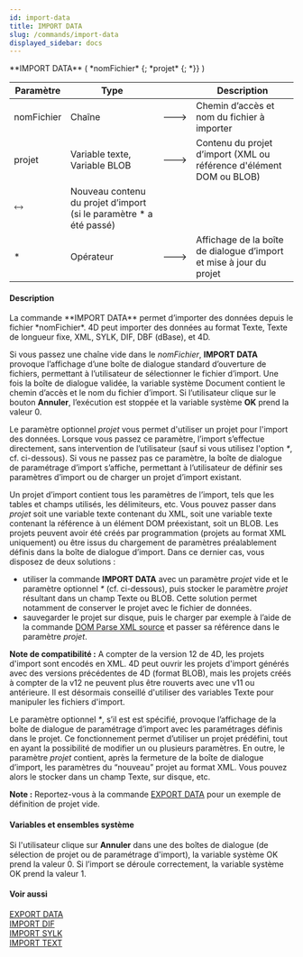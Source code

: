 ```yaml
---
id: import-data
title: IMPORT DATA
slug: /commands/import-data
displayed_sidebar: docs
---
```


<!--REF #_command_.IMPORT DATA.Syntax-->**IMPORT DATA** ( *nomFichier* {; *projet* {; *}} )<!-- END REF-->
<!--REF #_command_.IMPORT DATA.Params-->
| Paramètre | Type |  | Description |
| --- | --- | --- | --- |
| nomFichier | Chaîne | &#x1F852; | Chemin d’accès et nom du fichier à importer |
| projet | Variable texte, Variable BLOB | &#x1F852; | Contenu du projet d’import (XML ou référence d'élément DOM ou BLOB) |
| &#x1F858; | Nouveau contenu du projet d’import (si le paramètre * a été passé) |
| * | Opérateur | &#x1F852; | Affichage de la boîte de dialogue d’import et mise à jour du projet |

<!-- END REF-->

#### Description 

<!--REF #_command_.IMPORT DATA.Summary-->La commande **IMPORT DATA** permet d’importer des données depuis le fichier *nomFichier*.<!-- END REF--> 4D peut importer des données au format Texte, Texte de longueur fixe, XML, SYLK, DIF, DBF (dBase), et 4D. 

Si vous passez une chaîne vide dans le *nomFichier*, **IMPORT DATA** provoque l’affichage d’une boîte de dialogue standard d’ouverture de fichiers, permettant à l’utilisateur de sélectionner le fichier d’import. Une fois la boîte de dialogue validée, la variable système Document contient le chemin d’accès et le nom du fichier d’import. Si l’utilisateur clique sur le bouton **Annuler**, l’exécution est stoppée et la variable système **OK** prend la valeur 0.

Le paramètre optionnel *projet* vous permet d'utiliser un projet pour l'import des données. Lorsque vous passez ce paramètre, l’import s’effectue directement, sans intervention de l’utilisateur (sauf si vous utilisez l'option *\**, cf. ci-dessous). Si vous ne passez pas ce paramètre, la boîte de dialogue de paramétrage d’import s’affiche, permettant à l’utilisateur de définir ses paramètres d’import ou de charger un projet d’import existant. 

Un projet d’import contient tous les paramètres de l’import, tels que les tables et champs utilisés, les délimiteurs, etc. Vous pouvez passer dans *projet* soit une variable texte contenant du XML, soit une variable texte contenant la référence à un élément DOM préexistant, soit un BLOB. Les projets peuvent avoir été créés par programmation (projets au format XML uniquement) ou être issus du chargement de paramètres préalablement définis dans la boîte de dialogue d’import. Dans ce dernier cas, vous disposez de deux solutions :

* utiliser la commande **IMPORT DATA** avec un paramètre *projet* vide et le paramètre optionnel *\** (cf. ci-dessous), puis stocker le paramètre *projet* résultant dans un champ Texte ou BLOB. Cette solution permet notamment de conserver le projet avec le fichier de données.
* sauvegarder le projet sur disque, puis le charger par exemple à l’aide de la commande [DOM Parse XML source](dom-parse-xml-source.md) et passer sa référence dans le paramètre *projet*.

**Note de compatibilité :** A compter de la version 12 de 4D, les projets d'import sont encodés en XML. 4D peut ouvrir les projets d'import générés avec des versions précédentes de 4D (format BLOB), mais les projets créés à compter de la v12 ne peuvent plus être rouverts avec une v11 ou antérieure. Il est désormais conseillé d'utiliser des variables Texte pour manipuler les fichiers d'import. 

Le paramètre optionnel *\**, s’il est est spécifié, provoque l’affichage de la boîte de dialogue de paramétrage d’import avec les paramétrages définis dans le projet. Ce fonctionnement permet d’utiliser un projet prédéfini, tout en ayant la possibilité de modifier un ou plusieurs paramètres. En outre, le paramètre *projet* contient, après la fermeture de la boîte de dialogue d’import, les paramètres du “nouveau” projet au format XML. Vous pouvez alors le stocker dans un champ Texte, sur disque, etc.

**Note :** Reportez-vous à la commande [EXPORT DATA](export-data.md) pour un exemple de définition de projet vide. 

#### Variables et ensembles système 

Si l'utilisateur clique sur **Annuler** dans une des boîtes de dialogue (de sélection de projet ou de paramétrage d'import), la variable système OK prend la valeur 0\. Si l’import se déroule correctement, la variable système OK prend la valeur 1.

#### Voir aussi 

[EXPORT DATA](export-data.md)  
[IMPORT DIF](import-dif.md)  
[IMPORT SYLK](import-sylk.md)  
[IMPORT TEXT](import-text.md)  